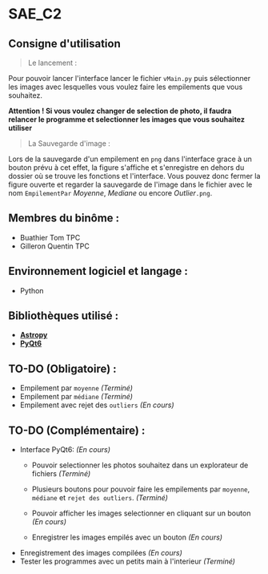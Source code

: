 # SAE_C2

## Consigne d'utilisation

> Le lancement :

Pour pouvoir lancer l'interface lancer le fichier `vMain.py` puis sélectionner les images avec lesquelles vous voulez faire les empilements que vous souhaitez.

**Attention ! Si vous voulez changer de selection de photo, il faudra relancer le programme et selectionner les images que vous souhaitez utiliser**

> La Sauvegarde d'image :

Lors de la sauvegarde d'un empilement en `png` dans l'interface grace à un bouton prévu à cet effet, la figure s'affiche et s'enregistre en dehors du dossier où se trouve les fonctions et l'interface. Vous pouvez donc fermer la figure ouverte et regarder la sauvegarde de l'image dans le fichier avec le nom `EmpilementPar` *Moyenne*, *Mediane* ou encore *Outlier*`.png`.

## Membres du binôme : 

* Buathier Tom TPC
* Gilleron Quentin TPC

## Environnement logiciel et langage : 

* Python

## Bibliothèques utilisé : 

* **[Astropy](https://www.astropy.org/)**
* **[PyQt6](https://www.riverbankcomputing.com/static/Docs/PyQt6/)**

## TO-DO (Obligatoire) :

* Empilement par `moyenne` *(Terminé)*
* Empilement par `médiane` *(Terminé)*
* Empilement avec rejet des `outliers` *(En cours)*

## TO-DO (Complémentaire) :

- Interface PyQt6: *(En cours)*
    - Pouvoir selectionner les photos souhaitez dans un explorateur de fichiers *(Terminé)*

    - Plusieurs boutons pour pouvoir faire les empilements par `moyenne`, `médiane` et `rejet des outliers`. *(Terminé)*

    - Pouvoir afficher les images selectionner en cliquant sur un bouton *(En cours)*

    - Enregistrer les images empilés avec un bouton *(En cours)*
- Enregistrement des images compilées *(En cours)*
- Tester les programmes avec un petits main à l'interieur *(Terminé)*
